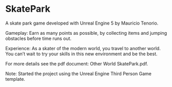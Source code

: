 # SkatePark

A skate park game developed with Unreal Engine 5 by Mauricio Tenorio.

Gameplay: Earn as many points as possible, by collecting items and jumping obstacles before time runs out. 

Experience: As a skater of the modern world, you travel to another world. You can’t wait to try your skills in this new environment and be the best.

For more details see the pdf document: Other World SkatePark.pdf.

Note: Started the project using the Unreal Engine Third Person Game template.
